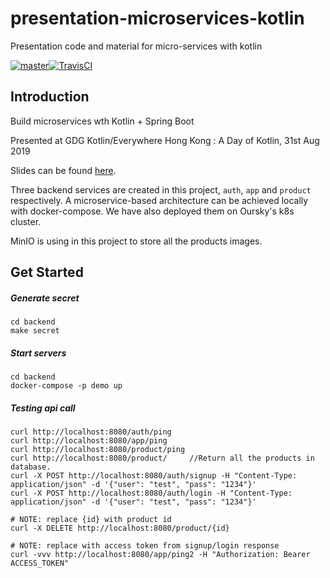 # presentation-microservices-kotlin
Presentation code and material for micro-services with kotlin

[![master](https://img.shields.io/badge/travis-master-blue.svg)][travis-url][![TravisCI][travis-master-badge]][travis-url]

## Introduction

Build microservices wth Kotlin + Spring Boot

Presented at GDG Kotlin/Everywhere Hong Kong : A Day of Kotlin, 31st Aug 2019

Slides can be found [here](https://drive.google.com/file/d/1EkioxNMzPW2sfPd3s8Cn7GyNuC7_u4-N/view?usp=sharing).

Three backend services are created in this project, `auth`, `app` and `product` respectively. A microservice-based architecture can be achieved locally with docker-compose. We have also deployed them on Oursky's k8s cluster.

MinIO is using in this project to store all the products images.

## Get Started
##### Generate secret
```
cd backend
make secret
```
##### Start servers
```
cd backend
docker-compose -p demo up
```
##### Testing api call
```
curl http://localhost:8080/auth/ping
curl http://localhost:8080/app/ping
curl http://localhost:8080/product/ping
curl http://localhost:8080/product/     //Return all the products in database.
curl -X POST http://localhost:8080/auth/signup -H "Content-Type: application/json" -d '{"user": "test", "pass": "1234"}'
curl -X POST http://localhost:8080/auth/login -H "Content-Type: application/json" -d '{"user": "test", "pass": "1234"}'

# NOTE: replace {id} with product id
curl -X DELETE http://localhost:8080/product/{id}

# NOTE: replace with access token from signup/login response
curl -vvv http://localhost:8080/app/ping2 -H "Authorization: Bearer ACCESS_TOKEN"
```

<!-- Markdown link & img dfn's -->
[travis-url]: https://travis-ci.org/oursky/presentation-microservices-kotlin
[travis-master-badge]: https://travis-ci.org/oursky/presentation-microservices-kotlin.svg?branch=master

